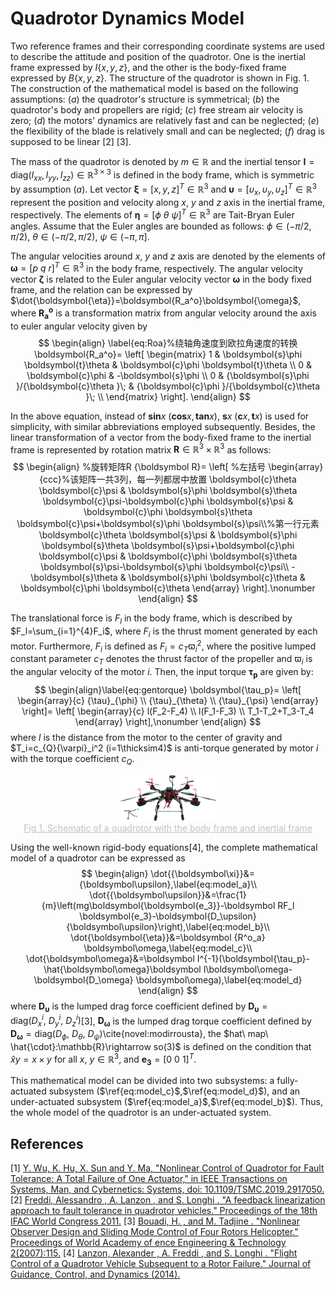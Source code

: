 # Quadrotor Dynamics Model

Two reference frames and their corresponding coordinate systems are used to describe the attitude and position of the quadrotor. One is the inertial frame expressed by $I\{x,y,z\}$, and the other is the body-fixed frame expressed by $B\{x,y,z\}$. The structure of the quadrotor is shown in Fig. 1. The construction of the mathematical model is based on the following assumptions: $(a)$ the quadrotor's structure is symmetrical; $(b)$ the quadrotor's body and propellers are rigid; $(c)$ free stream air velocity is zero; $(d)$ the motors' dynamics are relatively fast and can be neglected; $(e)$ the flexibility of the blade is relatively small and can be neglected; $(f)$ drag is supposed to be linear [2] [3].

The mass of the quadrotor is denoted by $m\in\mathbb{R}$ and the inertial tensor $\boldsymbol I=\text{diag}\left(I_{xx},I_{yy},I_{zz}\right)\in\mathbb{R}^{3\times3}$ is defined in the body frame, which is symmetric by assumption $(a)$. Let vector $\boldsymbol \xi=[x,y,z]^T\in\mathbb{R}^3$ and $\boldsymbol \upsilon=[\upsilon_x,\upsilon_y,\upsilon_z]^T\in\mathbb{R}^3$ represent the position and velocity along $x$, $y$ and $z$ axis in the inertial frame, respectively. The elements of $\boldsymbol{\eta}=[\phi \ \theta \ \psi]^T\in\mathbb{R}^3$ are Tait-Bryan Euler angles. Assume that the Euler angles are bounded as follows:
$\phi\in(-\pi/2,\pi/2),\ \theta\in(-\pi/2,\pi/2),\ \psi\in(-\pi,\pi].$

The angular velocities around $x$, $y$ and $z$ axis are denoted by the elements of $\boldsymbol{\omega}=[p \ q \ r]^T\in\mathbb{R}^3$ in the body frame, respectively. The angular velocity vector $\boldsymbol{\boldsymbol{\zeta}}$ is related to the Euler angular velocity vector $\boldsymbol{\omega}$ in the body fixed frame, and the relation can be expressed by $\dot{\boldsymbol{\eta}}=\boldsymbol{R_a^o}\boldsymbol{\omega}$, where $\boldsymbol{R_a^o}$ is a transformation matrix from angular velocity around the axis to euler angular velocity given by
$$
\begin{align} \label{eq:Roa}%绕轴角速度到欧拉角速度的转换
\boldsymbol{R_a^o}=
\left[ \begin{matrix}
   1 & \boldsymbol{s}\phi \boldsymbol{t}\theta  & \boldsymbol{c}\phi \boldsymbol{t}\theta   \\
   0 & \boldsymbol{c}\phi  & -\boldsymbol{s}\phi   \\
   0 & {\boldsymbol{s}\phi }/{\boldsymbol{c}\theta }\; & {\boldsymbol{c}\phi }/{\boldsymbol{c}\theta }\;  \\
\end{matrix} \right].
\end{align}
$$

In the above equation, instead of $\boldsymbol{sin}x\ (\boldsymbol{cos}x,\boldsymbol{tan}x)$,  $\boldsymbol{s}x\ (\boldsymbol{c}x, \boldsymbol{t}x)$ is used for simplicity, with similar abbreviations employed subsequently.
Besides, the linear transformation of a vector from the body-fixed frame to the inertial frame is represented by rotation matrix $\boldsymbol R\in\mathbb{R}^3\times\mathbb{R}^3$ as follows:
$$
\begin{align}       %旋转矩阵R
{\boldsymbol R}=
\left[ %左括号
  \begin{array}{ccc}%该矩阵一共3列，每一列都居中放置
    \boldsymbol{c}\theta \boldsymbol{c}\psi & \boldsymbol{s}\phi \boldsymbol{s}\theta \boldsymbol{c}\psi-\boldsymbol{c}\phi \boldsymbol{s}\psi & \boldsymbol{c}\phi \boldsymbol{s}\theta \boldsymbol{c}\psi+\boldsymbol{s}\phi \boldsymbol{s}\psi\\%第一行元素
    \boldsymbol{c}\theta \boldsymbol{s}\psi & \boldsymbol{s}\phi \boldsymbol{s}\theta \boldsymbol{s}\psi+\boldsymbol{c}\phi \boldsymbol{c}\psi & \boldsymbol{c}\phi \boldsymbol{s}\theta \boldsymbol{s}\psi-\boldsymbol{s}\phi \boldsymbol{c}\psi\\
    -\boldsymbol{s}\theta & \boldsymbol{s}\phi \boldsymbol{c}\theta & \boldsymbol{c}\phi \boldsymbol{c}\theta
  \end{array}
\right].\nonumber
\end{align}
$$

The translational force is $F_l$ in the body frame, which is described by $F_l=\sum_{i=1}^{4}F_i$, where
$F_i$ is the thrust moment generated by each motor. Furthermore, $F_i$ is defined as $F_i=c_{T}{\varpi}_i^2$, where the positive lumped constant parameter $c_T$ denotes the thrust factor of the propeller and ${\varpi}_i$ is the angular velocity of the motor $i$. Then, the input torque $\boldsymbol{\tau_p}$ are given by:
$$
\begin{align}\label{eq:gentorque}
\boldsymbol{\tau_p}=
\left[
  \begin{array}{c}
    {\tau}_{\phi} \\
    {\tau}_{\theta} \\
    {\tau}_{\psi}
  \end{array}
\right]=
\left[
  \begin{array}{c}
    l(F_2-F_4) \\
    l(F_1-F_3) \\
    T_1-T_2+T_3-T_4
  \end{array}
\right],\nonumber
\end{align}
$$
where $l$ is the distance from the motor to the center of gravity and $T_i=c_{Q}{\varpi}_i^2 (i=1\thicksim4)$ is anti-torque generated by motor $i$ with the torque coefficient $c_Q$.
<center>
<img src="../image/Quad.jpg" alt="avatar" style="zoom:15%;"/>
<div style="font-size:14px;color:#C0C0C0;text-decoration:underline">Fig 1. Schematic of a quadrotor with the body frame and inertial frame</div> 
</center>

Using the well-known rigid-body equations[4], the complete mathematical model of a quadrotor can be expressed as
$$
\begin{align}
\dot{{\boldsymbol\xi}}&={\boldsymbol\upsilon},\label{eq:model_a}\\
\dot{{\boldsymbol\upsilon}}&=\frac{1}{m}\left(mg\boldsymbol{\boldsymbol{e_3}}-\boldsymbol RF_l \boldsymbol{e_3}-\boldsymbol{D_\upsilon} {\boldsymbol\upsilon}\right),\label{eq:model_b}\\
\dot{\boldsymbol{\eta}}&=\boldsymbol {R^o_a} \boldsymbol\omega,\label{eq:model_c}\\
\dot{\boldsymbol\omega}&=\boldsymbol I^{-1}(\boldsymbol{\tau_p}-\hat{\boldsymbol\omega}\boldsymbol I\boldsymbol\omega-\boldsymbol{D_\omega} \boldsymbol\omega),\label{eq:model_d}
\end{align}
$$
where $\boldsymbol{D_\upsilon}$ is the lumped drag force coefficient defined by $\boldsymbol{D_\upsilon}=\text{diag}(D_x^i,\ D_y^i,\ D_z^i)$[3], $\boldsymbol{D_\omega}$ is the lumped drag torque coefficient defined by $\boldsymbol{D_\omega}=\text{diag}(D_\phi,\ D_\theta,\ D_\psi)$\cite{novel:modirrousta}, the $hat\ map\ \hat{\cdot}:\mathbb{R}\rightarrow so(3)$ is defined on the condition that $\hat{x}y=x\times y$ for all $x,\ y\in\mathbb{R}^3$, and $\boldsymbol{e_3}=[0\ 0\ 1]^T$.

This mathematical model can be divided into two subsystems: a fully-actuated subsystem ($\ref{eq:model_c}$,$\ref{eq:model_d}$), and an under-actuated subsystem ($\ref{eq:model_a}$,$\ref{eq:model_b}$). Thus, the whole model of the quadrotor is an under-actuated system.

## References
[1] [Y. Wu, K. Hu, X. Sun and Y. Ma, "Nonlinear Control of Quadrotor for Fault Tolerance: A Total Failure of One Actuator," in IEEE Transactions on Systems, Man, and Cybernetics: Systems, doi: 10.1109/TSMC.2019.2917050.](https://ieeexplore.ieee.org/document/8732600)
[2] [Freddi, Alessandro , A. Lanzon , and S. Longhi . "A feedback linearization approach to fault tolerance in quadrotor vehicles." Proceedings of the 18th IFAC World Congress 2011.](https://www.researchgate.net/publication/228569921_A_feedback_linearization_approach_to_fault_tolerance_in_quadrotor_vehicles)
[3] [Bouadi, H. , and M. Tadjine . "Nonlinear Observer Design and Sliding Mode Control of Four Rotors Helicopter." Proceedings of World Academy of ence Engineering & Technology 2(2007):115.](https://www.researchgate.net/publication/228962656_Nonlinear_observer_design_and_sliding_mode_control_of_four_rotor_helicopter)
[4] [Lanzon, Alexander , A. Freddi , and S. Longhi . "Flight Control of a Quadrotor Vehicle Subsequent to a Rotor Failure." Journal of Guidance, Control, and Dynamics (2014).](https://arc.aiaa.org/doi/abs/10.2514/1.59869)